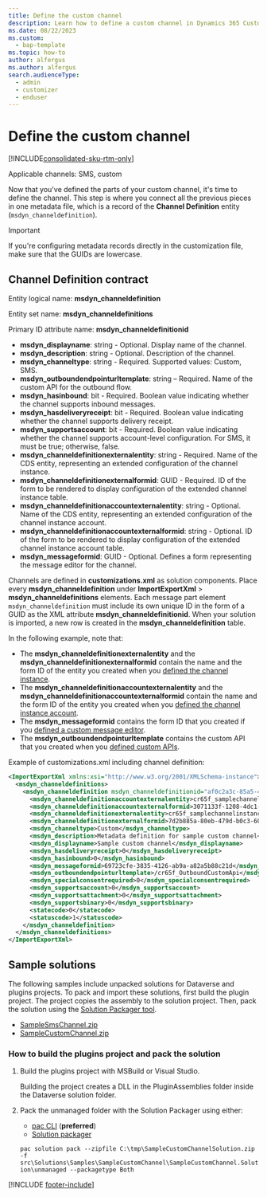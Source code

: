 ```yaml
---
title: Define the custom channel
description: Learn how to define a custom channel in Dynamics 365 Customer Insights - Journeys.
ms.date: 08/22/2023
ms.custom:
  - bap-template
ms.topic: how-to
author: alfergus
ms.author: alfergus
search.audienceType: 
  - admin
  - customizer
  - enduser
---
```


# Define the custom channel

[!INCLUDE[consolidated-sku-rtm-only](./includes/consolidated-sku-rtm-only.md)]

Applicable channels: SMS, custom

Now that you've defined the parts of your custom channel, it's time to define the channel. This step is where you connect all the previous pieces in one metadata file, which is a record of the **Channel Definition** entity (`msdyn_channeldefinition`).

> [!IMPORTANT]
> If you're configuring metadata records directly in the customization file, make sure that the GUIDs are lowercase.

## Channel Definition contract

Entity logical name: **msdyn_channeldefinition**

Entity set name: **msdyn_channeldefinitions**

Primary ID attribute name: **msdyn_channeldefinitionid**

- **msdyn_displayname**: string - Optional. Display name of the channel.
- **msdyn_description**: string - Optional. Description of the channel.
- **msdyn_channeltype**: string - Required.  Supported values: Custom, SMS.
- **msdyn_outboundendpointurltemplate**: string – Required.  Name of the custom API for the outbound flow.
- **msdyn_hasinbound**: bit - Required. Boolean value indicating whether the channel supports inbound messages.
- **msdyn_hasdeliveryreceipt**: bit - Required. Boolean value indicating whether the channel supports delivery receipt.
- **msdyn_supportsaccount**: bit - Required. Boolean value indicating whether the channel supports account-level configuration. For SMS, it must be true; otherwise, false.
- **msdyn_channeldefinitionexternalentity**: string - Required. Name of the CDS entity, representing an extended configuration of the channel instance.
- **msdyn_channeldefinitionexternalformid**: GUID - Required. ID of the form to be rendered to display configuration of the extended channel instance table.
- **msdyn_channeldefinitionaccountexternalentity**: string - Optional. Name of the CDS entity, representing an extended configuration of the channel instance account.
- **msdyn_channeldefinitionaccountexternalformid**: string - Optional. ID of the form to be rendered to display configuration of the extended channel instance account table.
- **msdyn_messageformid**: GUID - Optional. Defines a form representing the message editor for the channel.

Channels are defined in **customizations.xml** as solution components. Place every **msdyn_channeldefinition** under **ImportExportXml** > **msdyn_channeldefinitions** elements. Each message part element `msdyn_channeldefinition` must include its own unique ID in the form of a GUID as the XML attribute **msdyn_channeldefinitionid**. When your solution is imported, a new row is created in the **msdyn_channeldefinition** table.

In the following example, note that:

- The **msdyn_channeldefinitionexternalentity** and the **msdyn_channeldefinitionexternalformid** contain the name and the form ID of the entity you created when you [defined the channel instance](real-time-marketing-define-custom-channel-instance.md).
- The **msdyn_channeldefinitionaccountexternalentity** and the **msdyn_channeldefinitionaccountexternalformid** contain the name and the form ID of the entity you created when you [defined the channel instance account](real-time-marketing-define-channel-instance-account.md).
- The **msdyn_messageformid** contains the form ID that you created if you [defined a custom message editor](real-time-marketing-custom-channel-message-editor.md).
- The **msdyn_outboundendpointurltemplate** contains the custom API that you created when you [defined custom APIs](real-time-marketing-custom-channel-custom-api.md).

Example of customizations.xml including channel definition:

```xml
<ImportExportXml xmlns:xsi="http://www.w3.org/2001/XMLSchema-instance">
  <msdyn_channeldefinitions>
    <msdyn_channeldefinition msdyn_channeldefinitionid="af0c2a3c-85a5-43b3-84be-2a4a171249f3">
      <msdyn_channeldefinitionaccountexternalentity>cr65f_samplechannelinstanceaccount</msdyn_channeldefinitionaccountexternalentity>
      <msdyn_channeldefinitionaccountexternalformid>3071133f-1208-4dc1-8eba-4d4724961029</msdyn_channeldefinitionaccountexternalformid>
      <msdyn_channeldefinitionexternalentity>cr65f_samplechannelinstance</msdyn_channeldefinitionexternalentity>
      <msdyn_channeldefinitionexternalformid>7d2b885a-80eb-479d-b0c3-600bc41e9789</msdyn_channeldefinitionexternalformid>
      <msdyn_channeltype>Custom</msdyn_channeltype>
      <msdyn_description>Metadata definition for sample custom channel</msdyn_description>
      <msdyn_displayname>Sample custom channel</msdyn_displayname>
      <msdyn_hasdeliveryreceipt>0</msdyn_hasdeliveryreceipt>
      <msdyn_hasinbound>0</msdyn_hasinbound>
      <msdyn_messageformid>69723cfe-3835-4126-ab9a-a82a5b88c21d</msdyn_messageformid>
      <msdyn_outboundendpointurltemplate>/cr65f_OutboundCustomApi</msdyn_outboundendpointurltemplate>
      <msdyn_specialconsentrequired>0</msdyn_specialconsentrequired>
      <msdyn_supportsaccount>0</msdyn_supportsaccount>
      <msdyn_supportsattachment>0</msdyn_supportsattachment>
      <msdyn_supportsbinary>0</msdyn_supportsbinary>
      <statecode>0</statecode>
      <statuscode>1</statuscode>
    </msdyn_channeldefinition>
  </msdyn_channeldefinitions>
</ImportExportXml>
```

## Sample solutions

The following samples include unpacked solutions for Dataverse and plugins projects. To pack and import these solutions, first build the plugin project. The project copies the assembly to the solution project. Then, pack the solution using the [Solution Packager tool](/power-platform/alm/solution-packager-tool).

- [SampleSmsChannel.zip](https://download.microsoft.com/download/c/c/6/cc6fed59-f95a-4577-aed5-49daa62b1f66/SampleSmsChannel-2022.12.zip)
- [SampleCustomChannel.zip](https://download.microsoft.com/download/0/e/6/0e669f80-c626-4df9-b181-3c14cb9bc4a7/SampleCustomChannel.zip)

### How to build the plugins project and pack the solution

1. Build the plugins project with MSBuild or Visual Studio.

    Building the project creates a DLL in the PluginAssemblies folder inside the Dataverse solution folder.

1. Pack the unmanaged folder with the Solution Packager using either:

    - [pac CLI](/power-platform/developer/cli/reference/solution#pac-solution-pack) (**preferred**)
    - [Solution packager](/dynamics365/customerengagement/on-premises/developer/compress-extract-solution-file-solutionpackager)

    `pac solution pack --zipfile C:\tmp\SampleCustomChannelSolution.zip -f src\Solutions\Samples\SampleCustomChannel\SampleCustomChannel.Solution\unmanaged --packagetype Both`

[!INCLUDE [footer-include](./includes/footer-banner.md)]
